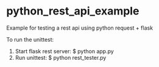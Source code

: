 # python_rest_api_example
Example for testing a rest api using python request + flask

To run the unittest:

1. Start flask rest server:
  $ python app.py
2. Run unittest:
  $ python rest_tester.py
